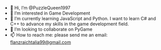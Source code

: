 - 👋 Hi, I’m @PuzzleQueen1997
- 👀 I’m interested in Game Development
- 🌱 I’m currently learning JavaScript and Python. I want to learn C# and C++ to advance my skills in the game development field. 
- 💞️ I’m looking to collaborate on PyGame 
- 📫 How to reach me: please send me an email: flanzraichtalia99@gmail.com

<!---
PuzzleQueen1997/PuzzleQueen1997 is a ✨ special ✨ repository because its `README.md` (this file) appears on your GitHub profile.
You can click the Preview link to take a look at your changes.
--->
